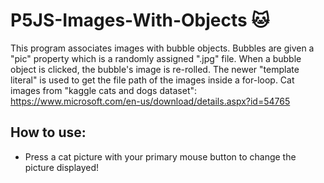 # P5JS-Images-With-Objects 🐱
This program associates images with bubble objects. Bubbles are given a "pic" property which is a randomly assigned ".jpg" file. When a bubble object is clicked, the bubble's image is re-rolled. The newer "template literal" is used to get the file path of the images inside a for-loop. Cat images from "kaggle cats and dogs dataset": https://www.microsoft.com/en-us/download/details.aspx?id=54765

## How to use:
  - Press a cat picture with your primary mouse button to change the picture displayed!

